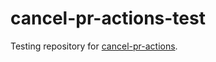 # cancel-pr-actions-test

Testing repository for [cancel-pr-actions](https://github.com/remal-github-actions/cancel-pr-actions).
